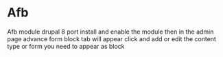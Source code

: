# Afb
Afb module drupal 8 port
install and enable the module
then in the admin page advance form block tab will appear
click and add or edit the content type or form you need to appear as block
